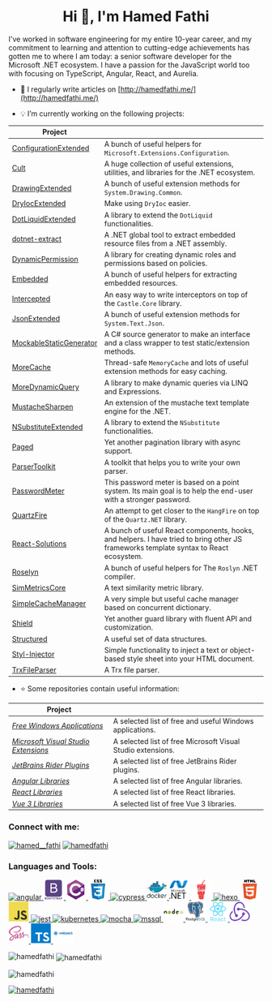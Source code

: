<h1 align="center">Hi 👋, I'm Hamed Fathi</h1>

<p align="left">I've worked in software engineering for my entire 10-year career, and my commitment to learning and attention to cutting-edge achievements has gotten me to where I am today: a senior software developer for the Microsoft .NET ecosystem. I have a passion for the JavaScript world too with focusing on TypeScript, Angular, React, and Aurelia.</p>

* 📝 I regularly write articles on [http://hamedfathi.me/](http://hamedfathi.me/)

* 💡 I’m currently working on the following projects: 

|Project||
|---|---|
|[ConfigurationExtended](https://github.com/HamedFathi/ConfigurationExtended)|A bunch of useful helpers for `Microsoft.Extensions.Configuration`.|
|[Cult](https://github.com/dotnet-toolbelt/Cult)|A huge collection of useful extensions, utilities, and libraries for the .NET ecosystem.|
|[DrawingExtended](https://github.com/HamedFathi/DrawingExtended)|A bunch of useful extension methods for `System.Drawing.Common`.|
|[DryIocExtended](https://github.com/HamedFathi/DryIocExtended)|Make using `DryIoc` easier.|
|[DotLiquidExtended](https://github.com/HamedFathi/DotLiquidExtended)|A library to extend the `DotLiquid` functionalities.|
|[dotnet-extract](https://github.com/HamedFathi/dotnet-extract)|A .NET global tool to extract embedded resource files from a .NET assembly.|
|[DynamicPermission](https://github.com/HamedFathi/DynamicPermission)|A library for creating dynamic roles and permissions based on policies.|
|[Embedded](https://github.com/HamedFathi/Embedded)|A bunch of useful helpers for extracting embedded resources.|
|[Intercepted](https://github.com/HamedFathi/Intercepted)|An easy way to write interceptors on top of the `Castle.Core` library.|
|[JsonExtended](https://github.com/HamedFathi/JsonExtended)|A bunch of useful extension methods for `System.Text.Json`.|
|[MockableStaticGenerator](https://github.com/HamedFathi/MockableStaticGenerator)|A C# source generator to make an interface and a class wrapper to test static/extension methods.|
|[MoreCache](https://github.com/HamedFathi/MoreCache)|Thread-safe `MemoryCache` and lots of useful extension methods for easy caching.|
|[MoreDynamicQuery](https://github.com/HamedFathi/MoreDynamicQuery)|A library to make dynamic queries via LINQ and Expressions.|
|[MustacheSharpen](https://github.com/HamedFathi/MustacheSharpen)|An extension of the mustache text template engine for the .NET.|
|[NSubstituteExtended](https://github.com/HamedFathi/NSubstituteExtended)|A library to extend the `NSubstitute` functionalities.|
|[Paged](https://github.com/HamedFathi/Paged)|Yet another pagination library with async support.|
|[ParserToolkit](https://github.com/HamedFathi/ParserToolkit)|A toolkit that helps you to write your own parser.|
|[PasswordMeter](https://github.com/HamedFathi/PasswordMeter)|This password meter is based on a point system. Its main goal is to help the end-user with a stronger password.|
|[QuartzFire](https://github.com/HamedFathi/QuartzFire)|An attempt to get closer to the `HangFire` on top of the `Quartz.NET` library.|
|[React-Solutions](https://github.com/HamedFathi/React-Solutions)|A bunch of useful React components, hooks, and helpers. I have tried to bring other JS frameworks template syntax to React ecosystem.|
|[Roselyn](https://github.com/HamedFathi/Roselyn)|A bunch of useful helpers for The `Roslyn` .NET compiler.|
|[SimMetricsCore](https://github.com/HamedFathi/SimMetricsCore)|A text similarity metric library.|
|[SimpleCacheManager](https://github.com/HamedFathi/SimpleCacheManager)|A very simple but useful cache manager based on concurrent dictionary.|
|[Shield](https://github.com/HamedFathi/Shield)|Yet another guard library with fluent API and customization.|
|[Structured](https://github.com/HamedFathi/Structured)|A useful set of data structures.|
|[Styl-Injector](https://github.com/HamedFathi/Styl-Injector)|Simple functionality to inject a text or object-based style sheet into your HTML document.|
|[TrxFileParser](https://github.com/HamedFathi/TrxFileParser)|A Trx file parser.|

* ⭐ Some repositories contain useful information:

|Project||
|---|---|
|[_Free Windows Applications_](https://github.com/HamedFathi/FreeWindowsApplications)|A selected list of free and useful Windows applications.|
|[_Microsoft Visual Studio Extensions_](https://github.com/HamedFathi/VisualStudioExtensions)|A selected list of free Microsoft Visual Studio extensions.|
|[_JetBrains Rider Plugins_](https://github.com/HamedFathi/JetBrainsRiderPlugins)|A selected list of free JetBrains Rider plugins.|
|[_Angular Libraries_](https://github.com/HamedFathi/AngularLibraries)|A selected list of free Angular libraries.|
|[_React Libraries_](https://github.com/HamedFathi/ReactLibraries)|A selected list of free React libraries.|
|[_Vue 3 Libraries_](https://github.com/HamedFathi/VueLibraries)|A selected list of free Vue 3 libraries.|

<h3 align="left">Connect with me:</h3>
<p align="left">
<a href="https://twitter.com/hamed__fathi" target="blank"><img align="center" src="https://raw.githubusercontent.com/rahuldkjain/github-profile-readme-generator/master/src/images/icons/Social/twitter.svg" alt="hamed__fathi" height="30" width="40" /></a>
<a href="https://linkedin.com/in/hamedfathi" target="blank"><img align="center" src="https://raw.githubusercontent.com/rahuldkjain/github-profile-readme-generator/master/src/images/icons/Social/linked-in-alt.svg" alt="hamedfathi" height="30" width="40" /></a>
</p>

<h3 align="left">Languages and Tools:</h3>
<p align="left"> <a href="https://angular.io" target="_blank"> <img src="https://angular.io/assets/images/logos/angular/angular.svg" alt="angular" width="40" height="40"/> </a> <a href="https://getbootstrap.com" target="_blank"> <img src="https://raw.githubusercontent.com/devicons/devicon/master/icons/bootstrap/bootstrap-plain-wordmark.svg" alt="bootstrap" width="40" height="40"/> </a> <a href="https://www.w3schools.com/cs/" target="_blank"> <img src="https://raw.githubusercontent.com/devicons/devicon/master/icons/csharp/csharp-original.svg" alt="csharp" width="40" height="40"/> </a> <a href="https://www.w3schools.com/css/" target="_blank"> <img src="https://raw.githubusercontent.com/devicons/devicon/master/icons/css3/css3-original-wordmark.svg" alt="css3" width="40" height="40"/> </a> <a href="https://www.cypress.io" target="_blank"> <img src="https://raw.githubusercontent.com/simple-icons/simple-icons/6e46ec1fc23b60c8fd0d2f2ff46db82e16dbd75f/icons/cypress.svg" alt="cypress" width="40" height="40"/> </a> <a href="https://www.docker.com/" target="_blank"> <img src="https://raw.githubusercontent.com/devicons/devicon/master/icons/docker/docker-original-wordmark.svg" alt="docker" width="40" height="40"/> </a> <a href="https://dotnet.microsoft.com/" target="_blank"> <img src="https://raw.githubusercontent.com/devicons/devicon/master/icons/dot-net/dot-net-original-wordmark.svg" alt="dotnet" width="40" height="40"/> </a> <a href="https://gulpjs.com" target="_blank"> <img src="https://raw.githubusercontent.com/devicons/devicon/master/icons/gulp/gulp-plain.svg" alt="gulp" width="40" height="40"/> </a> <a href="hexo.io/" target="_blank"> <img src="https://www.vectorlogo.zone/logos/hexoio/hexoio-icon.svg" alt="hexo" width="40" height="40"/> </a> <a href="https://www.w3.org/html/" target="_blank"> <img src="https://raw.githubusercontent.com/devicons/devicon/master/icons/html5/html5-original-wordmark.svg" alt="html5" width="40" height="40"/> </a> <a href="https://developer.mozilla.org/en-US/docs/Web/JavaScript" target="_blank"> <img src="https://raw.githubusercontent.com/devicons/devicon/master/icons/javascript/javascript-original.svg" alt="javascript" width="40" height="40"/> </a> <a href="https://jestjs.io" target="_blank"> <img src="https://www.vectorlogo.zone/logos/jestjsio/jestjsio-icon.svg" alt="jest" width="40" height="40"/> </a> <a href="https://kubernetes.io" target="_blank"> <img src="https://www.vectorlogo.zone/logos/kubernetes/kubernetes-icon.svg" alt="kubernetes" width="40" height="40"/> </a> <a href="https://mochajs.org" target="_blank"> <img src="https://www.vectorlogo.zone/logos/mochajs/mochajs-icon.svg" alt="mocha" width="40" height="40"/> </a> <a href="https://www.microsoft.com/en-us/sql-server" target="_blank"> <img src="https://www.svgrepo.com/show/303229/microsoft-sql-server-logo.svg" alt="mssql" width="40" height="40"/> </a> <a href="https://nodejs.org" target="_blank"> <img src="https://raw.githubusercontent.com/devicons/devicon/master/icons/nodejs/nodejs-original-wordmark.svg" alt="nodejs" width="40" height="40"/> </a> <a href="https://www.postgresql.org" target="_blank"> <img src="https://raw.githubusercontent.com/devicons/devicon/master/icons/postgresql/postgresql-original-wordmark.svg" alt="postgresql" width="40" height="40"/> </a> <a href="https://reactjs.org/" target="_blank"> <img src="https://raw.githubusercontent.com/devicons/devicon/master/icons/react/react-original-wordmark.svg" alt="react" width="40" height="40"/> </a> <a href="https://redux.js.org" target="_blank"> <img src="https://raw.githubusercontent.com/devicons/devicon/master/icons/redux/redux-original.svg" alt="redux" width="40" height="40"/> </a> <a href="https://sass-lang.com" target="_blank"> <img src="https://raw.githubusercontent.com/devicons/devicon/master/icons/sass/sass-original.svg" alt="sass" width="40" height="40"/> </a> <a href="https://www.typescriptlang.org/" target="_blank"> <img src="https://raw.githubusercontent.com/devicons/devicon/master/icons/typescript/typescript-original.svg" alt="typescript" width="40" height="40"/> </a> <a href="https://webpack.js.org" target="_blank"> <img src="https://raw.githubusercontent.com/devicons/devicon/d00d0969292a6569d45b06d3f350f463a0107b0d/icons/webpack/webpack-original-wordmark.svg" alt="webpack" width="40" height="40"/> </a> </p>

<p><img align="left" src="https://github-readme-stats.vercel.app/api/top-langs?username=hamedfathi&show_icons=true&locale=en&layout=compact" alt="hamedfathi" /></p>

<p>&nbsp;<img align="center" src="https://github-readme-stats.vercel.app/api?username=hamedfathi&show_icons=true&locale=en" alt="hamedfathi" /></p>

<p><img align="center" src="https://github-readme-streak-stats.herokuapp.com/?user=hamedfathi&" alt="hamedfathi" /></p>

<p align="left"> <a href="https://github.com/ryo-ma/github-profile-trophy"><img src="https://github-profile-trophy.vercel.app/?username=hamedfathi" alt="hamedfathi" /></a> </p>
